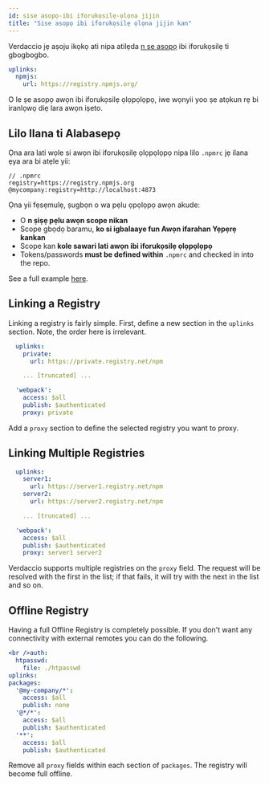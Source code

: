 ```yaml
---
id: sise asopọ-ibi iforukọsilẹ-ọlọna jijin
title: "Sise asopọ ibi iforukọsilẹ ọlọna jijin kan"
---
```


Verdaccio jẹ aṣoju ikọkọ ati nipa atilẹda [n se asopọ](uplinks.md) ibi iforukọsilẹ ti gbogbogbo.

```yaml
uplinks:
  npmjs:
    url: https://registry.npmjs.org/
```

O le ṣe asopọ awọn ibi iforukọsilẹ ọlọpọlọpọ, iwe wọnyii yoo ṣe atọkun rẹ bi iranlọwọ diẹ lara awọn iṣeto.

## Lilo Ilana ti Alabasepọ

Ọna ara lati wọle si awọn ibi iforukọsilẹ ọlọpọlọpọ nipa lilo `.npmrc` jẹ ilana ẹya ara bi atẹle yii:

    // .npmrc
    registry=https://registry.npmjs.org
    @mycompany:registry=http://localhost:4873
    

Ọna yii fẹsẹmulẹ, ṣugbọn o wa pẹlu ọpọlọpọ awọn akude:

* O **n ṣiṣẹ pẹlu awọn scope nikan**
* Scope gbọdọ baramu, **ko si igbalaaye fun Awọn ifarahan Yẹpẹrẹ kankan**
* Scope kan **kole sawari lati awọn ibi iforukọsilẹ ọlọpọlọpọ**
* Tokens/passwords **must be defined within** `.npmrc` and checked in into the repo.

See a full example [here](https://stackoverflow.com/questions/54543979/npmrc-multiple-registries-for-the-same-scope/54550940#54550940).

## Linking a Registry

Linking a registry is fairly simple. First, define a new section in the `uplinks` section. Note, the order here is irrelevant.

```yaml
  uplinks:
    private:
      url: https://private.registry.net/npm

    ... [truncated] ...

  'webpack':
    access: $all
    publish: $authenticated
    proxy: private

```

Add a `proxy` section to define the selected registry you want to proxy.

## Linking Multiple Registries

```yaml
  uplinks:
    server1:
      url: https://server1.registry.net/npm
    server2:
      url: https://server2.registry.net/npm

    ... [truncated] ...

  'webpack':
    access: $all
    publish: $authenticated
    proxy: server1 server2
```

Verdaccio supports multiple registries on the `proxy` field. The request will be resolved with the first in the list; if that fails, it will try with the next in the list and so on.

## Offline Registry

Having a full Offline Registry is completely possible. If you don't want any connectivity with external remotes you can do the following.

```yaml
<br />auth:
  htpasswd:
    file: ./htpasswd
uplinks:
packages:
  '@my-company/*':
    access: $all
    publish: none
  '@*/*':
    access: $all
    publish: $authenticated
  '**':
    access: $all
    publish: $authenticated
```

Remove all `proxy` fields within each section of `packages`. The registry will become full offline.